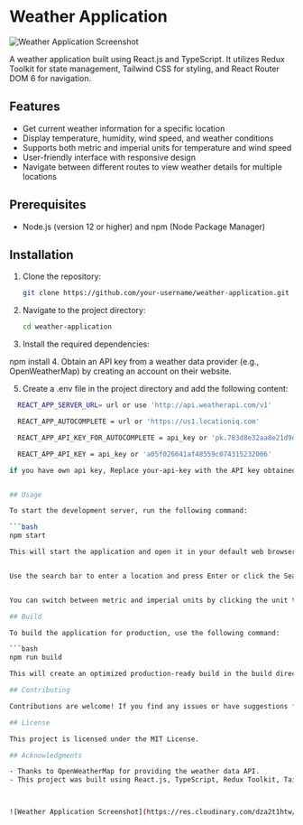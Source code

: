 # Weather Application

![Weather Application Screenshot](https://res.cloudinary.com/dza2t1htw/image/upload/v1687610806/Screenshot_52_eqgn5f.png)

A weather application built using React.js and TypeScript. It utilizes Redux Toolkit for state management, Tailwind CSS for styling, and React Router DOM 6 for navigation.

## Features

- Get current weather information for a specific location
- Display temperature, humidity, wind speed, and weather conditions
- Supports both metric and imperial units for temperature and wind speed
- User-friendly interface with responsive design
- Navigate between different routes to view weather details for multiple locations

## Prerequisites

- Node.js (version 12 or higher) and npm (Node Package Manager)

## Installation

1. Clone the repository:

   ```bash
   git clone https://github.com/your-username/weather-application.git

2. Navigate to the project directory:

   ```bash
   cd weather-application

3. Install the required dependencies:
   
  npm install
4. Obtain an API key from a weather data provider (e.g., OpenWeatherMap) by creating an account on their website.

5. Create a .env file in the project directory and add the following content:

 ```bash  
   REACT_APP_SERVER_URL= url or use 'http://api.weatherapi.com/v1'

   REACT_APP_AUTOCOMPLETE = url or 'https://us1.locationiq.com'

   REACT_APP_API_KEY_FOR_AUTOCOMPLETE = api_key or 'pk.783d8e32aa8e21d9db146d7da763ee61'

   REACT_APP_API_KEY = api_key or 'a05f026641af48559c074315232006'

 if you have own api key, Replace your-api-key with the API key obtained in the previous step.


## Usage

To start the development server, run the following command:

```bash
npm start

This will start the application and open it in your default web browser. You can also access it at http://localhost:3000.


Use the search bar to enter a location and press Enter or click the Search button. The application will display the current weather data for the specified location, including temperature, humidity, wind speed, and weather conditions.


You can switch between metric and imperial units by clicking the unit toggle button in the top-right corner of the weather display.

## Build

To build the application for production, use the following command:

```bash
npm run build

This will create an optimized production-ready build in the build directory.

## Contributing

Contributions are welcome! If you find any issues or have suggestions for improvement, please open an issue or submit a pull request.

## License

This project is licensed under the MIT License.

## Acknowledgments

- Thanks to OpenWeatherMap for providing the weather data API.
- This project was built using React.js, TypeScript, Redux Toolkit, Tailwind CSS, and React Router DOM 6.



![Weather Application Screenshot](https://res.cloudinary.com/dza2t1htw/image/upload/v1687610806/Screenshot_52_eqgn5f.png)
